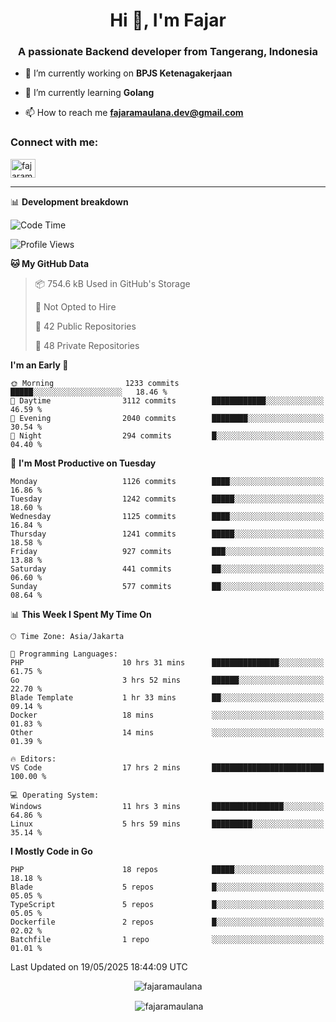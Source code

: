 <h1 align="center">Hi 👋, I'm Fajar</h1>
<h3 align="center">A passionate Backend developer from Tangerang, Indonesia</h3>

<!-- <p align="left"> <img src="https://komarev.com/ghpvc/?username=fajaramaulana&label=Profile%20views&color=0e75b6&style=flat" alt="fajaramaulana" /> </p> -->

- 🔭 I’m currently working on **BPJS Ketenagakerjaan**

- 🌱 I’m currently learning **Golang**

- 📫 How to reach me **fajaramaulana.dev@gmail.com**

<h3 align="left">Connect with me:</h3>
<p align="left">
<a href="https://linkedin.com/in/fajar-agus-maulana-73533a180/" target="blank"><img align="center" src="https://raw.githubusercontent.com/rahuldkjain/github-profile-readme-generator/master/src/images/icons/Social/linked-in-alt.svg" alt="fajaramaulana" height="30" width="40" /></a>
</p>

-------

📊 **Development breakdown**
<!--START_SECTION:waka-->
![Code Time](http://img.shields.io/badge/Code%20Time-2%2C967%20hrs%2016%20mins-blue)

![Profile Views](http://img.shields.io/badge/Profile%20Views-0-blue)

**🐱 My GitHub Data** 

> 📦 754.6 kB Used in GitHub's Storage 
 > 
> 🚫 Not Opted to Hire
 > 
> 📜 42 Public Repositories 
 > 
> 🔑 48 Private Repositories 
 > 
**I'm an Early 🐤** 

```text
🌞 Morning                1233 commits        █████░░░░░░░░░░░░░░░░░░░░   18.46 % 
🌆 Daytime                3112 commits        ████████████░░░░░░░░░░░░░   46.59 % 
🌃 Evening                2040 commits        ████████░░░░░░░░░░░░░░░░░   30.54 % 
🌙 Night                  294 commits         █░░░░░░░░░░░░░░░░░░░░░░░░   04.40 % 
```
📅 **I'm Most Productive on Tuesday** 

```text
Monday                   1126 commits        ████░░░░░░░░░░░░░░░░░░░░░   16.86 % 
Tuesday                  1242 commits        █████░░░░░░░░░░░░░░░░░░░░   18.60 % 
Wednesday                1125 commits        ████░░░░░░░░░░░░░░░░░░░░░   16.84 % 
Thursday                 1241 commits        █████░░░░░░░░░░░░░░░░░░░░   18.58 % 
Friday                   927 commits         ███░░░░░░░░░░░░░░░░░░░░░░   13.88 % 
Saturday                 441 commits         ██░░░░░░░░░░░░░░░░░░░░░░░   06.60 % 
Sunday                   577 commits         ██░░░░░░░░░░░░░░░░░░░░░░░   08.64 % 
```


📊 **This Week I Spent My Time On** 

```text
🕑︎ Time Zone: Asia/Jakarta

💬 Programming Languages: 
PHP                      10 hrs 31 mins      ███████████████░░░░░░░░░░   61.75 % 
Go                       3 hrs 52 mins       ██████░░░░░░░░░░░░░░░░░░░   22.70 % 
Blade Template           1 hr 33 mins        ██░░░░░░░░░░░░░░░░░░░░░░░   09.14 % 
Docker                   18 mins             ░░░░░░░░░░░░░░░░░░░░░░░░░   01.83 % 
Other                    14 mins             ░░░░░░░░░░░░░░░░░░░░░░░░░   01.39 % 

🔥 Editors: 
VS Code                  17 hrs 2 mins       █████████████████████████   100.00 % 

💻 Operating System: 
Windows                  11 hrs 3 mins       ████████████████░░░░░░░░░   64.86 % 
Linux                    5 hrs 59 mins       █████████░░░░░░░░░░░░░░░░   35.14 % 
```

**I Mostly Code in Go** 

```text
PHP                      18 repos            █████░░░░░░░░░░░░░░░░░░░░   18.18 % 
Blade                    5 repos             █░░░░░░░░░░░░░░░░░░░░░░░░   05.05 % 
TypeScript               5 repos             █░░░░░░░░░░░░░░░░░░░░░░░░   05.05 % 
Dockerfile               2 repos             █░░░░░░░░░░░░░░░░░░░░░░░░   02.02 % 
Batchfile                1 repo              ░░░░░░░░░░░░░░░░░░░░░░░░░   01.01 % 
```




 Last Updated on 19/05/2025 18:44:09 UTC
<!--END_SECTION:waka-->
<p align="center"><img align="center" src="https://github-readme-stats.vercel.app/api/top-langs?username=fajaramaulana&show_icons=true&locale=en&layout=compact" alt="fajaramaulana" /></p>

<p align="center">&nbsp;<img align="center" src="https://github-readme-stats.vercel.app/api?username=fajaramaulana&show_icons=true&locale=en" alt="fajaramaulana" /></p>
